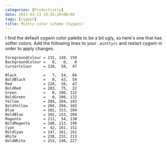 ```yaml
---
categories: [Productivity]
date: 2013-03-13 19:35:28+00:00
tags: [cygwin]
title: Mintty color scheme (Cygwin)
---
```


I find the default cygwin color palette to be a bit ugly, so here's one that
has softer colors. Add the following lines to your `.minttyrc` and restart
cygwin in order to apply changes.

    ForegroundColour = 131, 148, 150
    BackgroundColour =   0,   0,   0
    CursorColour     = 220,  50,  47

    Black            =   7,  54,  66
    BoldBlack        =   0,  43,  54
    Red              = 220,  50,  47
    BoldRed          = 203,  75,  22
    Green            =   0, 200, 132
    BoldGreen        =   0, 200, 132
    Yellow           = 204, 204, 102
    BoldYellow       = 204, 204, 102
    Blue             = 102, 153, 204
    BoldBlue         = 102, 153, 204
    Magenta          = 211,  54, 130
    BoldMagenta      = 108, 113, 196
    Cyan             =  42, 161, 152
    BoldCyan         = 147, 161, 161
    White            = 238, 232, 213
    BoldWhite        = 253, 246, 227

